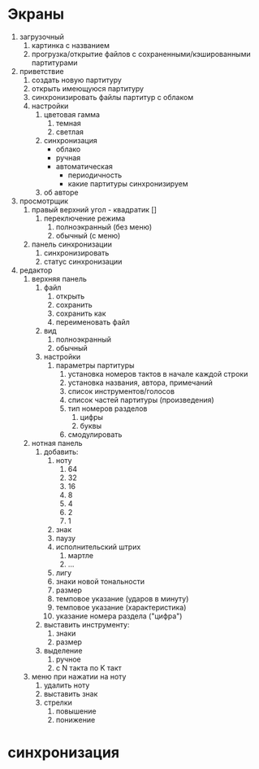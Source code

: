 # Экраны

1. загрузочный
   1. картинка с названием
   2. прогрузка/открытие файлов с сохраненными/кэшированными партитурами
2. приветствие
   1. создать новую партитуру
   2. открыть имеющуюся партитуру
   3. синхронизировать файлы партитур с облаком
   4. настройки
      1. цветовая гамма
         1. темная
         2. светлая
      2. синхронизация
         - облако
         - ручная
         - автоматическая
           - периодичность
           - какие партитуры синхронизируем
      3. об авторе
3. просмотрщик
   1. правый верхний угол - квадратик []
      1. переключение режима
         1. полноэкранный (без меню)
         2. обычный (с меню)
   2. панель синхронизации
      1. синхронизировать
      2. статус синхронизации
4. редактор
   1. верхняя панель
      1. файл
         1. открыть
         2. сохранить
         3. сохранить как
         4. переименовать файл
      2. вид
         1. полноэкранный
         2. обычный
      3. настройки
         1. параметры партитуры
            1. установка номеров тактов в начале каждой строки
            2. установка названия, автора, примечаний
            3. список инструментов/голосов
            4. список частей партитуры (произведения)
            5. тип номеров разделов
               1. цифры
               2. буквы
            6. смодулировать
   2. нотная панель
      1. добавить:
         1. ноту
            1. 64
            2. 32
            3. 16
            4. 8
            5. 4
            6. 2
            7. 1
         2. знак
         3. паузу
         4. исполнительский штрих
            1. мартле
            2. ...
         5. лигу
         6. знаки новой тональности
         7. размер
         8. темповое указание (ударов в минуту)
         9. темповое указание (характеристика)
         10. указание номера раздела ("цифра")
      2. выставить инструменту:
         1. знаки
         2. размер
      3. выделение
         1. ручное
         2. с N такта по K такт
   3. меню при нажатии на ноту
      1. удалить ноту
      2. выставить знак
      3. стрелки
         1. повышение
         2. понижение

# синхронизация
# 